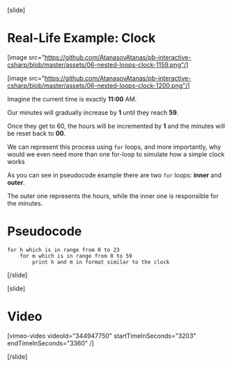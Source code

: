 [slide]
# Real-Life Example: Clock
[image src="https://github.com/AtanasovAtanas/pb-interactive-csharp/blob/master/assets/06-nested-loops-clock-1159.png"/] 

[image src="https://github.com/AtanasovAtanas/pb-interactive-csharp/blob/master/assets/06-nested-loops-clock-1200.png"/]

Imagine the current time is exactly **11:00** AM. 

Our minutes will gradually increase by **1** until they reach **59**. 

Once they get to 60, the hours will be incremented by **1** and the minutes will be reset back to **00**. 

We can represent this process using `for` loops, and more importantly, why would we even need more than one for-loop to simulate how a simple clock works

As you can see in pseudocode example there are two `for` loops: **inner** and **outer**.

The outer one represents the hours, while the inner one is responsible for the minutes.

# Pseudocode
```
for h which is in range from 0 to 23
    for m which is in range from 0 to 59
        print h and m in format similar to the clock
```
[/slide]

[slide]
# Video
[vimeo-video videoId="344947750" startTimeInSeconds="3203" endTimeInSeconds="3360" /]

[/slide]